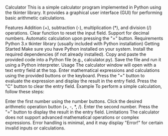 Calculator
This is a simple calculator program implemented in Python using the tkinter library. It provides a graphical user interface (GUI) for performing basic arithmetic calculations.

Features
Addition (+), subtraction (-), multiplication (*), and division (/) operations.
Clear function to reset the input field.
Support for decimal numbers.
Automatic calculation upon pressing the "=" button.
Requirements
Python 3.x
tkinter library (usually included with Python installation)
Getting Started
Make sure you have Python installed on your system.
Install the required dependencies (if not already installed).
Copy and paste the provided code into a Python file (e.g., calculator.py).
Save the file and run it using a Python interpreter.
Usage
The calculator window will open with a text entry field at the top.
Enter mathematical expressions and calculations using the provided buttons or the keyboard.
Press the "=" button to evaluate the expression and display the result in the entry field.
Press the "C" button to clear the entry field.
Example
To perform a simple calculation, follow these steps:

Enter the first number using the number buttons.
Click the desired arithmetic operation button (+, -, *, /).
Enter the second number.
Press the "=" button to display the result in the entry field.
Limitations
The calculator does not support advanced mathematical operations or complex expressions.
Error handling is minimal, and it may display "Error!" for certain invalid inputs or calculations.
